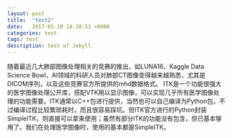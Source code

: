 ```yaml
---
layout: post
title:  "test2"
date:   2017-05-10 14:10:51 +0800
categories: test
tags: test
description: test of Jekyll.
---
```

随着最近几大肺部图像处理相关的竞赛的推出，如LUNA16、Kaggle Data Science Bowl，AI领域的科研人员对肺部CT图像变得越来越熟悉，尤其是DICOM序列，以及这些竞赛官方所提供的mhd数据格式。
ITK是一个功能很强大的医学图像处理公开库，搭配VTK用以显示图像，可以实现几乎所有医学图像处理的功能需要。ITK通常以C++包进行提供，当然也可以自己编译为Python包，不过编译过程比较繁琐耗时，而且很容易踩坑。但ITK官方进行的Python封装SimpleITK，则直接可以拿来使用；虽然有部分ITK的功能没有包含，但已基本够用了。我们在处理医学图像时，使用的基本都是SimpleITK。

